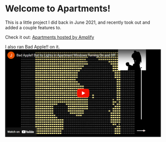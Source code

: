 # Welcome to Apartments!
This is a little project I did back in June 2021, and recently took out and added a couple features to.

Check it out: [Apartments hosted by Amplify](https://master.d23l8orkgbv08u.amplifyapp.com/)

I also ran Bad Apple!! on it.
[![YouTube video of Bad Apple!! on Apartments](assets/Bad_Apple_Embed.png)](https://www.youtube.com/watch?v=UKjWc4tRXJ4)